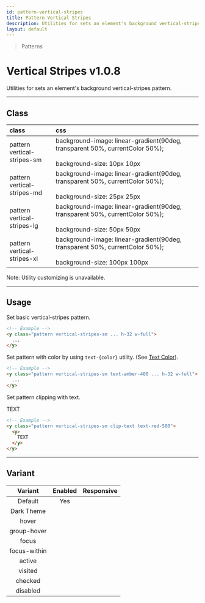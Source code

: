 ```yaml
---
id: pattern-vertical-stripes
title: Pattern Vertical Stripes
description: Utilities for sets an element's background vertical-stripes pattern.
layout: default
---
```


> Patterns

# Vertical Stripes <span class="ml-1 px-2 py-1 text-sm text-gray-600 (dark)text-charcoal-100 bg-gray-300 (dark)bg-gray-600">v1.0.8</span>

Utilities for sets an element's background vertical-stripes pattern.

---

## Class

| <span class="px-3 py-1 text-white (dark)text-charcoal-100 bg-charcoal-100 (dark)bg-gray-600 rounded-full">class</span> | <span class="px-3 py-1 text-white (dark)text-charcoal-100 bg-charcoal-100 (dark)bg-gray-600 rounded-full">css</span> | |
|:--|:--|:-:|
| pattern <br> vertical-stripes-sm | background-image: linear-gradient(90deg, transparent 50%, currentColor 50%); <br><br> background-size: 10px 10px | <y class="pattern vertical-stripes-sm w-32 h-56"></y> |
| pattern <br> vertical-stripes-md | background-image: linear-gradient(90deg, transparent 50%, currentColor 50%); <br><br> background-size: 25px 25px | <y class="pattern vertical-stripes-md w-32 h-56"></y> |
| pattern <br> vertical-stripes-lg | background-image: linear-gradient(90deg, transparent 50%, currentColor 50%); <br><br> background-size: 50px 50px | <y class="pattern vertical-stripes-lg w-32 h-56"></y> |
| pattern <br> vertical-stripes-xl | background-image: linear-gradient(90deg, transparent 50%, currentColor 50%); <br><br> background-size: 100px 100px | <y class="pattern vertical-stripes-xl w-32 h-56"></y> |

<y class="m-4 p-3 border-l-8 border-gray-600 text-sm text-gray-600 bg-gray-200 (dark)bg-gray-800">
  <span class="pr-1 font-semibold">
    Note:
  </span>
  Utility customizing is unavailable.
</y>

---

## Usage

Set basic vertical-stripes pattern.

<y class="px-4 my-2 mx-auto w-56">
  <y class="pattern vertical-stripes-sm h-32"></y>
</y>


```html
<!-- Example -->
<y class="pattern vertical-stripes-sm ... h-32 w-full">
  ...
</y>
```

Set pattern with color by using `text-{color}` utility. (See [Text Color](/text-color/)).

<y class="px-4 my-2 mx-auto w-56">
  <y class="pattern vertical-stripes-sm h-32 text-amber-400"></y>
</y>


```html
<!-- Example -->
<y class="pattern vertical-stripes-sm text-amber-400 ... h-32 w-full">
  ...
</y>
```

Set pattern clipping with text.

<y class="px-4 my-2 mx-auto w-64">
  <y class="pattern vertical-stripes-sm clip-text text-red-500">
    <y class="text-8xl font-bold">
      TEXT
    </y>
  </y>
</y>

```html
<!-- Example -->
<y class="pattern vertical-stripes-sm clip-text text-red-500">
  <y>
    TEXT
  </y>
</y>
```

---

## Variant

| <span class="font-semibold underline">Variant</span> | <span class="font-semibold underline">Enabled</span> | <span class="font-semibold underline">Responsive</span> |
|:-:|:-:|:-:|
| Default | Yes | |
| Dark Theme | | |
| hover| | |
| group-hover | | |
| focus | | |
| focus-within | | |
| active | | |
| visited | | |
| checked | | |
| disabled | | |